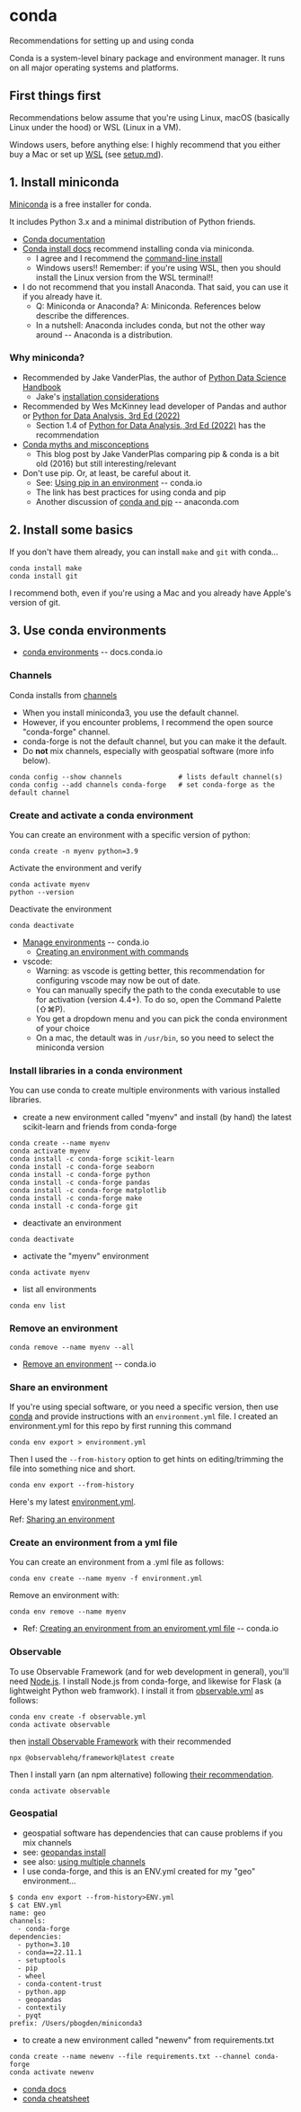 # conda

Recommendations for setting up and using conda

Conda is a system-level binary package and environment manager. It runs on all major operating systems and platforms.

## First things first

Recommendations below assume that you're using Linux, macOS (basically Linux under the hood) or WSL (Linux in a VM).

Windows users, before anything else: I highly recommend that you either buy a Mac or set up 
[WSL](https://learn.microsoft.com/en-us/windows/wsl/about) (see [setup.md](setup.md)).

## 1. Install miniconda

[Miniconda](https://docs.conda.io/projects/conda/en/stable/glossary.html#miniconda) is a free 
installer for conda.

It includes Python 3.x and a minimal distribution of Python friends.

* [Conda documentation](https://docs.conda.io/projects/conda/en/stable/)
* [Conda install docs](https://docs.conda.io/projects/conda/en/stable/) recommend installing conda via miniconda.
  * I agree and I recommend the [command-line install](https://docs.conda.io/projects/miniconda/en/latest/) 
  * Windows users!! Remember: if you're using WSL, then you should install the Linux version from the WSL terminal!!
* I do not recommend that you install Anaconda. That said, you can use it if you already have it.
  * Q: Miniconda or Anaconda? A: Miniconda.  References below describe the differences.
  * In a nutshell: Anaconda includes conda, but not the other way around -- Anaconda is a distribution.

### Why miniconda?

* Recommended by Jake VanderPlas, the author of [Python Data Science Handbook](https://github.com/jakevdp/PythonDataScienceHandbook/blob/master/notebooks/00.00-Preface.ipynb)
  * Jake's [installation considerations](https://jakevdp.github.io/PythonDataScienceHandbook/00.00-preface.html#Installation-Considerations)
* Recommended by Wes McKinney lead developer of Pandas and author or [Python for Data Analysis, 3rd Ed (2022)](https://wesmckinney.com)
  * Section 1.4 of [Python for Data Analysis, 3rd Ed (2022)](https://wesmckinney.com/book/preliminaries.html#installation_and_setup) has the recommendation
* [Conda myths and misconceptions](https://jakevdp.github.io/blog/2016/08/25/conda-myths-and-misconceptions/)
  * This blog post by Jake VanderPlas comparing pip & conda is a bit old (2016) but still interesting/relevant
* Don't use pip. Or, at least, be careful about it.
  * See: [Using pip in an environment](https://docs.conda.io/projects/conda/en/latest/user-guide/tasks/manage-environments.html#using-pip-in-an-environment) -- conda.io
  * The link has best practices for using conda and pip
  * Another discussion of [conda and pip](https://www.anaconda.com/blog/understanding-conda-and-pip) -- anaconda.com

## 2. Install some basics

If you don't have them already, you can install `make` and `git` with conda...
```
conda install make
conda install git
```
I recommend both, even if you're using a Mac and you already have Apple's version of git.

## 3. Use conda environments

* [conda environments](https://docs.conda.io/projects/conda/en/stable/glossary.html#conda-environment) -- docs.conda.io

### Channels

Conda installs from [channels](https://docs.conda.io/projects/conda/en/stable/user-guide/concepts/channels.html)

* When you install miniconda3, you use the default channel.
* However, if you encounter problems, I recommend the open source "conda-forge" channel.
* conda-forge is not the default channel, but you can make it the default.
* Do **not** mix channels, especially with geospatial software (more info below).
```
conda config --show channels              # lists default channel(s)
conda config --add channels conda-forge   # set conda-forge as the default channel
```

### Create and activate a conda environment

You can create an environment with a specific version of python:
```
conda create -n myenv python=3.9
```
Activate the environment and verify
```
conda activate myenv
python --version
```
Deactivate the environment
```
conda deactivate
```

* [Manage environments](https://conda.io/projects/conda/en/latest/user-guide/tasks/manage-environments.html) -- conda.io
  * [Creating an environment with commands](https://conda.io/projects/conda/en/latest/user-guide/tasks/manage-environments.html#creating-an-environment-with-commands)
* vscode: 
  * Warning: as vscode is getting better, this recommendation for configuring vscode may now be out of date.
  * You can manually specify the path to the conda executable to use for activation 
  (version 4.4+). To do so, open the Command Palette (⇧⌘P).
  * You get a dropdown menu and you can pick the conda environment of your choice
  * On a mac, the detault was in `/usr/bin`, so you need to select the miniconda version

### Install libraries in a conda environment

You can use conda to create multiple environments with various installed libraries.

* create a new environment called "myenv" and install (by hand) the latest scikit-learn and friends from conda-forge
```
conda create --name myenv
conda activate myenv
conda install -c conda-forge scikit-learn
conda install -c conda-forge seaborn
conda install -c conda-forge python
conda install -c conda-forge pandas
conda install -c conda-forge matplotlib
conda install -c conda-forge make
conda install -c conda-forge git
```

* deactivate an environment
```
conda deactivate
```

* activate the "myenv" environment
```
conda activate myenv
```

* list all environments
```
conda env list
```

### Remove an environment

```
conda remove --name myenv --all
```

* [Remove an environment](https://conda.io/projects/conda/en/latest/user-guide/tasks/manage-environments.html#removing-an-environment) -- conda.io

### Share an environment

If you're using special software, or you need a specific version, then use 
[conda](https://conda.io/projects/conda/en/latest/user-guide/tasks/manage-environments.html) 
and provide instructions with an `environment.yml` file.
I created an environment.yml for this repo by first running this command
```
conda env export > environment.yml
```
Then I used the `--from-history` option to get hints on editing/trimming the file into something nice and short.
```
conda env export --from-history
```
Here's my latest [environment.yml](environment.yml).

Ref: [Sharing an environment](https://conda.io/projects/conda/en/latest/user-guide/tasks/manage-environments.html#sharing-an-environment)

### Create an environment from a yml file

You can create an environment from a .yml file as follows:
```
conda env create --name myenv -f environment.yml
```
Remove an environment with:
```
conda env remove --name myenv
```
* Ref: [Creating an environment from an enviroment.yml file](https://conda.io/projects/conda/en/latest/user-guide/tasks/manage-environments.html#creating-an-environment-from-an-environment-yml-file) -- conda.io

### Observable

To use Observable Framework (and for web development in general), you'll need [Node.js](https://nodejs.org/en).
I install Node.js from conda-forge, and likewise for Flask (a lightweight Python web framwork).
I install it from [observable.yml](observable.yml) as follows:

```
conda env create -f observable.yml
conda activate observable
```
then [install Observable Framework](https://observablehq.com/framework/) with their recommended
```
npx @observablehq/framework@latest create
```

Then I install yarn (an npm alternative) following [their recommendation](https://yarnpkg.com/getting-started/install).

```
conda activate observable
```

### Geospatial

* geospatial software has dependencies that can cause problems if you mix channels
* see: [geopandas install](https://geopandas.org/en/stable/getting_started/install.html)
* see also: [using multiple channels](https://conda-forge.org/docs/user/tipsandtricks.html#using-multiple-channels)
* I use conda-forge, and this is an ENV.yml created for my "geo" environment...
```
$ conda env export --from-history>ENV.yml
$ cat ENV.yml
name: geo
channels:
  - conda-forge
dependencies:
  - python=3.10
  - conda==22.11.1
  - setuptools
  - pip
  - wheel
  - conda-content-trust
  - python.app
  - geopandas
  - contextily
  - pyqt
prefix: /Users/pbogden/miniconda3
```

* to create a new environment called "newenv" from requirements.txt
```
conda create --name newenv --file requirements.txt --channel conda-forge
conda activate newenv
```

* [conda docs](https://docs.conda.io/projects/conda/en/latest/user-guide/tasks/manage-environments.html)
* [conda cheatsheet](https://docs.conda.io/projects/conda/en/latest/_downloads/843d9e0198f2a193a3484886fa28163c/conda-cheatsheet.pdf)
